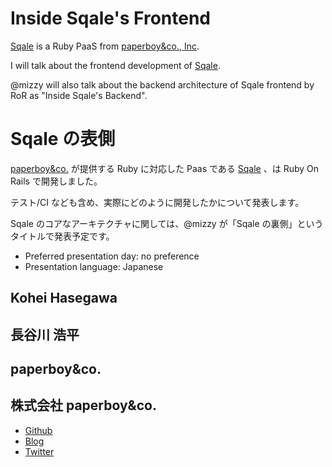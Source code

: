 # Inside Sqale's Frontend

[Sqale](http://sqale.jp) is a Ruby PaaS from [paperboy&co., Inc](http://paperboy.co.jp).

I will talk about the frontend development of [Sqale](http://sqale.jp).

@mizzy will also talk about the backend architecture of Sqale frontend by RoR as "Inside Sqale's Backend".

# Sqale の表側

[paperboy&co.](http://paperboy.co.jp) が提供する Ruby に対応した Paas である [Sqale](http://sqale.jp) 、は Ruby On Rails で開発しました。

テスト/CI なども含め、実際にどのように開発したかについて発表します。

Sqale のコアなアーキテクチャに関しては、@mizzy が「Sqale の裏側」というタイトルで発表予定です。

- Preferred presentation day: no preference
- Presentation language: Japanese

## Kohei Hasegawa
## 長谷川 浩平

## paperboy&co.
## 株式会社 paperboy&co.

- [Github](http://github.com/banyan)
- [Blog](http://d.hatena.ne.jp/bannyan/)
- [Twitter](https://twitter.com/#!/banyan)
